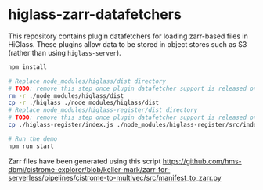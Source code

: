 # higlass-zarr-datafetchers

This repository contains plugin datafetchers for loading zarr-based files in HiGlass.
These plugins allow data to be stored in object stores such as S3 (rather than using `higlass-server`).

```sh
npm install

# Replace node_modules/higlass/dist directory
# TODO: remove this step once plugin datafetcher support is released on NPM
rm -r ./node_modules/higlass/dist
cp -r ./higlass ./node_modules/higlass/dist
# Replace node_modules/higlass-register/dist directory
# TODO: remove this step once plugin datafetcher support is released on NPM
cp ./higlass-register/index.js ./node_modules/higlass-register/src/index.js

# Run the demo
npm run start
```

Zarr files have been generated using this script https://github.com/hms-dbmi/cistrome-explorer/blob/keller-mark/zarr-for-serverless/pipelines/cistrome-to-multivec/src/manifest_to_zarr.py
